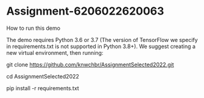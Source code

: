 # Assignment-6206022620063
How to run this demo

The demo requires Python 3.6 or 3.7 (The version of TensorFlow we specify in requirements.txt is not supported in Python 3.8+). We suggest creating a new virtual environment, then running:

git clone https://github.com/knwchbr/AssignmentSelected2022.git

cd AssignmentSelected2022

pip install -r requirements.txt
